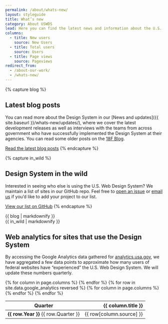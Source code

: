 ```yaml
---
permalink: /about/whats-new/
layout: styleguide
title: What’s new
category: About USWDS
lead: Here you can find the latest news and information about the U.S. Web Design System. Read our latest release notes, learn about the Design System’s impact in the government, and learn how we conduct user research to continuously improve our product and process.
columns:
  - title: New users
    source: New Users
  - title: Total users
    source: Users
  - title: Page views
    source: Pageviews
redirect_from:
  - /about-our-work/
  - /whats-new/
---
```


{% capture blog %}
## Latest blog posts

You can read more about the Design System in our [News and updates]({{ site.baseurl }}/whats-new/updates/), where we cover the
latest development releases as well as interviews with the teams from across
government who have successfully implemented the Design System at their agencies.
You can read some older posts on the [18F Blog](https://18f.gsa.gov/tags/web-design-system/).

<a href="{{ site.baseurl }}/whats-new/updates/" class="usa-button">Read the latest blog posts</a>
{% endcapture %}

{% capture in_wild %}
## Design System in the wild

Interested in seeing who else is using the U.S. Web Design System? We
maintain a list of sites in our GitHub repo. Feel free to
[open an issue](https://github.com/uswds/uswds-assets/issues/new)
or [email us](mailto:uswds@gsa.gov) if you’d like to add your
project to our list.

<a href="https://github.com/uswds/uswds/blob/develop/docs/WHO_IS_USING_USWDS.md" class="usa-button">View our list on GitHub</a>
{% endcapture %}

<div class="grid-row grid-gap">
  <div class="tablet:grid-col">
    {{ blog | markdownify }}
  </div>
  <div class="tablet:grid-col">
    {{ in_wild | markdownify }}
  </div>
</div>

## Web analytics for sites that use the Design System

By accessing the Google Analytics data gathered for [analytics.usa.gov](https://analytics.usa.gov),
we have aggregated a few data points to approximate how many users of federal
websites have “experienced” the U.S. Web Design System. We will update these
numbers quarterly.

<div class="site-table-wrapper margin-top-4">
  <table class="usa-table-borderless site-table-responsive">
    <thead>
      <tr>
        <th scope="col" aria-sort="ascending">Quarter</th>
        {% for column in page.columns %}
        <th scope="col" align="right" class="text-right">{{ column.title }}</th>
        {% endfor %}
      </tr>
    </thead>
    <tbody class="font-sans-2xs text-tabular">
    {% for row in site.data.google_analytics reversed %}
      <tr>
        <td scope="row" data-title="Quarter"><span><strong>{{ row.Year }}</strong> {{ row.Quarter }}</span></td>
        {% for column in page.columns %}
        <td data-title="{{ column.title }}" class="text-right">{{ row[column.source] }}</td>
        {% endfor %}
      </tr>
    {% endfor %}
    </tbody>
  </table>
</div>
